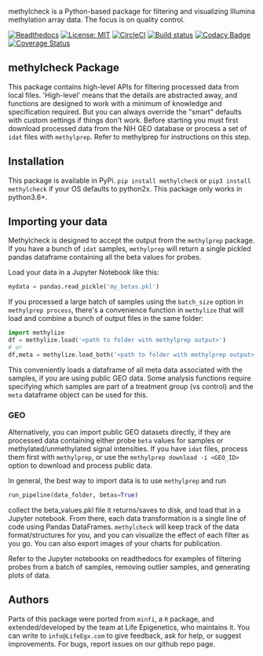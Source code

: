 methylcheck is a Python-based package for filtering and visualizing Illumina methylation array data. The focus is on quality control.

[![Readthedocs](https://readthedocs.com/projects/life-epigenetics-methylcheck/badge/?version=latest)](https://life-epigenetics-methylcheck.readthedocs-hosted.com/en/latest/) [![License: MIT](https://img.shields.io/badge/License-MIT-yellow.svg)](https://opensource.org/licenses/MIT) [![CircleCI](https://circleci.com/gh/LifeEGX/methylcheck.svg?style=shield&circle-token=58a514d3924fcfe0287c109d2323b7f697956ec9)](https://circleci.com/gh/LifeEGX/methylcheck) [![Build status](https://ci.appveyor.com/api/projects/status/j15lpvjg1q9u2y17?svg=true)](https://ci.appveyor.com/project/life_epigenetics/methQC) [![Codacy Badge](https://api.codacy.com/project/badge/Grade/aedf5c223e39415180ff35153b2bad89)](https://www.codacy.com?utm_source=github.com&amp;utm_medium=referral&amp;utm_content=LifeEGX/methylcheck&amp;utm_campaign=Badge_Grade)
[![Coverage Status](https://coveralls.io/repos/github/LifeEGX/methylcheck/badge.svg?t=OVL45Q)](https://coveralls.io/github/LifeEGX/methylcheck)

## methylcheck Package

This package contains high-level APIs for filtering processed data from local files. 'High-level' means that the details are abstracted away, and functions are designed to work with a minimum of knowledge and specification required. But you can always override the "smart" defaults with custom settings if things don't work. Before starting you must first download processed data from the NIH GEO database or process a set of `idat` files with `methylprep`. Refer to methylprep for instructions on this step.

## Installation

This package is available in PyPi.
`pip install methylcheck` or `pip3 install methylcheck` if your OS defaults to python2x. This package only works in python3.6+.

## Importing your data

Methylcheck is designed to accept the output from the `methylprep` package. If you have a bunch of `idat` samples, `methylprep` will return a single pickled pandas dataframe containing all the beta values for probes.

Load your data in a Jupyter Notebook like this:

```python
mydata = pandas.read_pickle('my_betas.pkl')
```

If you processed a large batch of samples using the `batch_size` option in `methylprep process`, there's a convenience function in `methylize` that will load and combine a bunch of output files in the same folder:

```python
import methylize
df = methylize.load('<path to folder with methylprep output>')
# or
df,meta = methylize.load_both('<path to folder with methylprep output>')
```

This conveniently loads a dataframe of all meta data associated with the samples, if you are using public GEO data. Some analysis functions require specifying which samples are part of a treatment group (vs control) and the `meta` dataframe object can be used for this.

### GEO

Alternatively, you can import public GEO datasets directly, if they are processed data containing either probe `beta` values for samples or methylated/unmethylated signal intensities. If you have `idat` files, process them first with `methylprep`, or use the `methylprep download -i <GEO_ID>` option to download and process public data.

In general, the best way to import data is to use `methylprep` and run
```python
run_pipeline(data_folder, betas=True)
```

collect the beta_values.pkl file it returns/saves to disk, and load that in a Jupyter notebook. From there, each data transformation is a single line of code using Pandas DataFrames. `methylcheck` will keep track of the data format/structures for you, and you can visualize the effect of each filter as you go. You can also export images of your charts for publication.

Refer to the Jupyter notebooks on readthedocs for examples of filtering probes from a batch of samples, removing outlier samples, and generating plots of data.

## Authors

Parts of this package were ported from `minfi`, a `R` package, and extended/developed by the team at Life Epigenetics, who maintains it. You can write to `info@LifeEgx.com` to give feedback, ask for help, or suggest improvements. For bugs, report issues on our github repo page.
